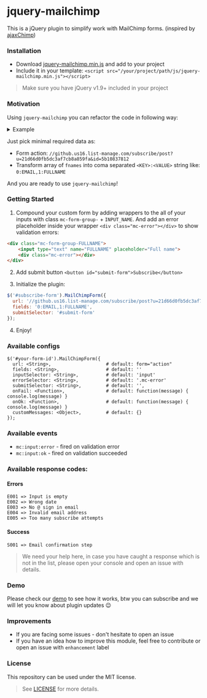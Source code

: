 # jquery-mailchimp

This is a jQuery plugin to simplify work with MailChimp forms. (inspired by [ajaxChimp][1])

### Installation

* Download [jquery-mailchimp.min.js][2] and add to your project
* Include it in your template: `<script src="/your/project/path/js/jquery-mailchimp.min.js"></script>`

> Make sure you have jQuery v1.9+ included in your project

### Motivation
Using `jquery-mailchimp` you can refactor the code in following way:
<details>
    <summary>Example</summary>
    
```diff
- <!-- Begin MailChimp Signup Form -->
- <link href="//cdn-images.mailchimp.com/embedcode/classic-10_7.css" rel="stylesheet" type="text/css">
- <style type="text/css">
-   #mc_embed_signup{background:#fff; clear:left; font:14px Helvetica,Arial,sans-serif; }
- </style>
- <div id="mc_embed_signup">
-     <form action="https://github.us16.list-manage.com/subscribe/post?u=21d66d0fb5dc3af7cb8a859fa&amp;id=5b10837812" 
-           method="post" id="mc-embedded-subscribe-form" 
-           name="mc-embedded-subscribe-form" class="validate" 
-           target="_blank" novalidate>
-         <div id="mc_embed_signup_scroll">
-             <h2>Subscribe to our mailing list</h2>
-             <div class="indicates-required"><span class="asterisk">*</span> indicates required</div>
-             <div class="mc-field-group">
-                 <label for="mce-EMAIL">Email Address </label>
-                 <input type="email" value="" name="EMAIL" class="required email" id="mce-EMAIL">
-             </div>
-             <div class="mc-field-group">
-                 <label for="mce-FULLNAME">Full Name </label>
-                 <input type="text" value="" name="FULLNAME" class="" id="mce-FULLNAME">
-             </div>
-             <div id="mce-responses" class="clear">
-                 <div class="response" id="mce-error-response" style="display:none"></div>
-                 <div class="response" id="mce-success-response" style="display:none"></div>
-             </div>
-             <div style="position: absolute; left: -5000px;" aria-hidden="true"><input type="text" name="xxx" tabindex="-1" value=""></div>
-             <div class="clear">
-             <input type="submit" value="Subscribe" name="subscribe" id="mc-embedded-subscribe" class="button"></div>
-         </div>
-     </form>
- </div>
+ <form id="subscribe-form">
+   <div class="mc-form-group-EMAIL">
+     <input type="mail" name="EMAIL" placeholder="Email">
+     <div class="mc-error"></div>
+   </div>
+   <div class="mc-form-group-FULLNAME">
+     <input type="text" name="FULLNAME" placeholder="Full name">
+     <div class="mc-error"></div>
+   </div>
+   <button id="submit-form">Subscribe</button>
+ </form>
- <script type='text/javascript' src='//s3.amazonaws.com/downloads.mailchimp.com/js/mc-validate.js'></script>
<script type='text/javascript'>
-   (function($) {
-     window.fnames = new Array(); 
-     window.ftypes = new Array();
-     fnames[0]='EMAIL';ftypes[0]='email';fnames[1]='FULLNAME';ftypes[1]='text';
-   }(jQuery));
-   var $mcj = jQuery.noConflict(true);
+   $('#subscribe-form').MailChimpForm({
+     url: '//github.us16.list-manage.com/subscribe/post?u=21d66d0fb5dc3af7cb8a859fa&id=5b10837812',
+     fields: '0:EMAIL,1:FULLNAME',
+     submitSelector: '#submit-form'
+   });
</script>
- <!--End mc_embed_signup-->
```
</details>

Just pick minimal required data as:

* Form action: `//github.us16.list-manage.com/subscribe/post?u=21d66d0fb5dc3af7cb8a859fa&id=5b10837812`
* Transform array of `fnames` into coma separated `<KEY>:<VALUE>` string like: `0:EMAIL,1:FULLNAME`

And you are ready to use `jquery-mailchimp`!

### Getting Started

1. Compound your custom form by adding wrappers to the all of your inputs with class `mc-form-group-` + `INPUT_NAME`. 
And add an error placeholder inside your wrapper `<div class="mc-error"></div>` to show validation errors:

```html
<div class="mc-form-group-FULLNAME">
    <input type="text" name="FULLNAME" placeholder="Full name">
    <div class="mc-error"></div>
</div>
```

2. Add submit button `<button id="submit-form">Subscribe</button>`

3. Initialize the plugin:

```javascript
$('#subscribe-form').MailChimpForm({
  url: '//github.us16.list-manage.com/subscribe/post?u=21d66d0fb5dc3af7cb8a859fa&id=5b10837812',
  fields: '0:EMAIL,1:FULLNAME',
  submitSelector: '#submit-form'
});
```

4. Enjoy!

### Available configs

```text
$('#your-form-id').MailChimpForm({
  url: <String>,                    # default: form="action"
  fields: <String>,                 # default: ''
  inputSelector: <String>,          # default: 'input'
  errorSelector: <String>,          # default: '.mc-error'
  submitSelector: <String>,         # default: '',
  onFail: <Function>,               # default: function(message) { console.log(message) }
  onOk: <Function>,                 # default: function(message) { console.log(message) }
  customMessages: <Object>,         # default: {}
});
```

### Available events

* `mc:input:error` - fired on validation error
* `mc:input:ok` - fired on validation succeeded

### Available response codes:

#### Errors

```text
E001 => Input is empty
E002 => Wrong date
E003 => No @ sign in email
E004 => Invalid email address
E005 => Too many subscribe attempts
```

#### Success

```text
S001 => Email confirmation step
```

> We need your help here, in case you have caught a response which is not in the list, please open your console and open an issue with details. 

### Demo

Please check our [demo][3] to see how it works, btw you can subscribe and we will let you know about plugin updates :wink:

### Improvements

* If you are facing some issues - don't hesitate to open an issue
* If you have an idea how to improve this module, feel free to contribute or open an issue with `enhancement` label

### License

This repository can be used under the MIT license.
> See [LICENSE][4] for more details.

[1]: https://github.com/scdoshi/jquery-ajaxchimp
[2]: https://github.com/ddimitrioglo/jquery-mailchimp/blob/master/dist/jquery-mailchimp.min.js
[3]: https://ddimitrioglo.github.io/jquery-mailchimp/
[4]: https://github.com/ddimitrioglo/jquery-mailchimp/blob/master/LICENSE
